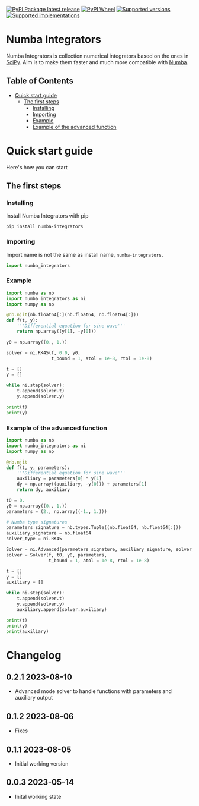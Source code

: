 [![PyPI Package latest release](https://img.shields.io/pypi/v/numba-integrators.svg)][1]
[![PyPI Wheel](https://img.shields.io/pypi/wheel/numba-integrators.svg)][1]
[![Supported versions](https://img.shields.io/pypi/pyversions/numba-integrators.svg)][1]
[![Supported implementations](https://img.shields.io/pypi/implementation/numba-integrators.svg)][1]

# Numba Integrators <!-- omit in toc -->

Numba Integrators is collection numerical integrators based on the ones in [SciPy][2]. Aim is to make them faster and much more compatible with [Numba][3].

## Table of Contents <!-- omit in toc -->

- [Quick start guide](#quick-start-guide)
    - [The first steps](#the-first-steps)
        - [Installing](#installing)
        - [Importing](#importing)
        - [Example](#example)
        - [Example of the advanced function](#example-of-the-advanced-function)

# Quick start guide

Here's how you can start

## The first steps

### Installing

Install Numba Integrators with pip

```
pip install numba-integrators
```

### Importing

Import name is not the same as install name, `numba-integrators`.

```python
import numba_integrators
```

### Example

```python
import numba as nb
import numba_integrators as ni
import numpy as np

@nb.njit(nb.float64[:](nb.float64, nb.float64[:]))
def f(t, y):
    '''Differential equation for sine wave'''
    return np.array((y[1], -y[0]))

y0 = np.array((0., 1.))

solver = ni.RK45(f, 0.0, y0,
                 t_bound = 1, atol = 1e-8, rtol = 1e-8)

t = []
y = []

while ni.step(solver):
    t.append(solver.t)
    y.append(solver.y)

print(t)
print(y)

```

### Example of the advanced function

```python
import numba as nb
import numba_integrators as ni
import numpy as np

@nb.njit
def f(t, y, parameters):
    '''Differential equation for sine wave'''
    auxiliary = parameters[0] * y[1]
    dy = np.array((auxiliary, -y[0])) + parameters[1]
    return dy, auxiliary

t0 = 0.
y0 = np.array((0., 1.))
parameters = (2., np.array((-1., 1.)))

# Numba type signatures
parameters_signature = nb.types.Tuple((nb.float64, nb.float64[:]))
auxiliary_signature = nb.float64
solver_type = ni.RK45

Solver = ni.Advanced(parameters_signature, auxiliary_signature, solver_type)
solver = Solver(f, t0, y0, parameters,
                t_bound = 1, atol = 1e-8, rtol = 1e-8)

t = []
y = []
auxiliary = []

while ni.step(solver):
    t.append(solver.t)
    y.append(solver.y)
    auxiliary.append(solver.auxiliary)

print(t)
print(y)
print(auxiliary)

```

# Changelog <!-- omit in toc -->

## 0.2.1 2023-08-10 <!-- omit in toc -->

- Advanced mode solver to handle functions with parameters and auxiliary output

## 0.1.2 2023-08-06 <!-- omit in toc -->

- Fixes

## 0.1.1 2023-08-05 <!-- omit in toc -->

- Initial working version

## 0.0.3 2023-05-14 <!-- omit in toc -->

- Inital working state

[1]: <https://pypi.org/project/numba-integrators> "Project PyPI page"
[2]: <https://scipy.org/> "SciPy organisation homepage"
[3]: <https://numba.pydata.org> "Numba organisation homepage"
